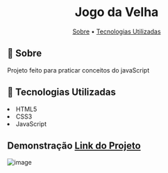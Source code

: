 <h1 align="center" style="font-weight: bold;">Jogo da Velha</h1>
<p align="center">
 <a href="#about">Sobre</a> • 
  <a href="#stacks">Tecnologias Utilizadas</a>
</p>

<h2 id="about">📌 Sobre</h2>
Projeto feito para praticar conceitos do javaScript

<h2 id="stacks">🚀 Tecnologias Utilizadas</h2>

<li>HTML5</li>
<li>CSS3</li>
<li>JavaScript</li>


## Demonstração [Link do Projeto](https://jogo-da-velha-projeto.vercel.app/)
![image](https://github.com/CarllosEduardo07/Jogo-da-Velha/assets/80606019/aa48737d-d58e-4ce5-ab22-4ea115c14384)





